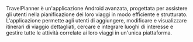 TravelPlanner è un'applicazione Android avanzata, progettata per assistere gli utenti nella pianificazione dei loro viaggi in modo efficiente e strutturato. 
L'applicazione permette agli utenti di aggiungere, modificare e visualizzare itinerari di viaggio dettagliati, cercare e integrare luoghi di interesse e gestire 
tutte le attività correlate ai loro viaggi in un'unica piattaforma.
